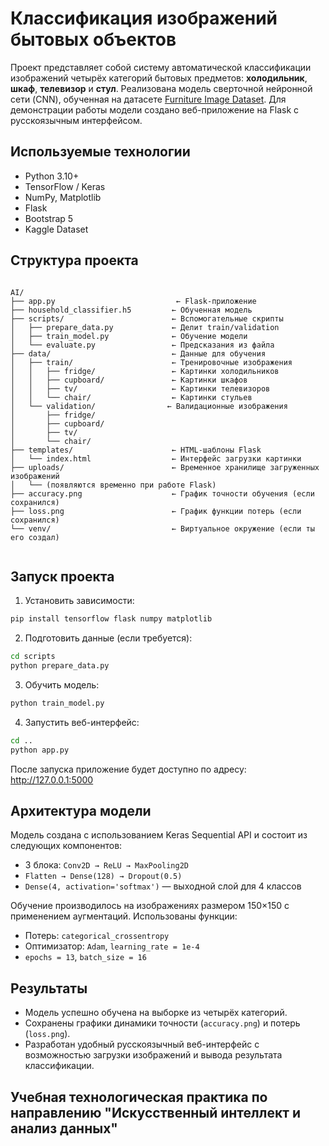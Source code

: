 
# Классификация изображений бытовых объектов

Проект представляет собой систему автоматической классификации изображений четырёх категорий бытовых предметов: **холодильник**, **шкаф**, **телевизор** и **стул**. Реализована модель сверточной нейронной сети (CNN), обученная на датасете [Furniture Image Dataset](https://www.kaggle.com/datasets/udaysankarmukherjee/furniture-image-dataset). Для демонстрации работы модели создано веб-приложение на Flask с русскоязычным интерфейсом.

## Используемые технологии

- Python 3.10+
- TensorFlow / Keras
- NumPy, Matplotlib
- Flask
- Bootstrap 5
- Kaggle Dataset

## Структура проекта

```

AI/
├── app.py                           ← Flask-приложение
├── household_classifier.h5         ← Обученная модель
├── scripts/                        ← Вспомогательные скрипты
│   ├── prepare_data.py             ← Делит train/validation
│   ├── train_model.py              ← Обучение модели
│   └── evaluate.py                 ← Предсказания из файла
├── data/                           ← Данные для обучения
│   ├── train/                      ← Тренировочные изображения
│   │   ├── fridge/                 ← Картинки холодильников
│   │   ├── cupboard/               ← Картинки шкафов
│   │   ├── tv/                     ← Картинки телевизоров
│   │   └── chair/                  ← Картинки стульев
│   └── validation/                ← Валидационные изображения
│       ├── fridge/
│       ├── cupboard/
│       ├── tv/
│       └── chair/
├── templates/                      ← HTML-шаблоны Flask
│   └── index.html                  ← Интерфейс загрузки картинки
├── uploads/                        ← Временное хранилище загруженных изображений
│   └── (появляются временно при работе Flask)
├── accuracy.png                    ← График точности обучения (если сохранился)
├── loss.png                        ← График функции потерь (если сохранился)
└── venv/                           ← Виртуальное окружение (если ты его создал)


````

## Запуск проекта

1. Установить зависимости:

```bash
pip install tensorflow flask numpy matplotlib
````

2. Подготовить данные (если требуется):

```bash
cd scripts
python prepare_data.py

```

3. Обучить модель:

```bash
python train_model.py
```

4. Запустить веб-интерфейс:

```bash
cd ..
python app.py
```

После запуска приложение будет доступно по адресу:
http://127.0.0.1:5000

## Архитектура модели

Модель создана с использованием Keras Sequential API и состоит из следующих компонентов:

* 3 блока: `Conv2D → ReLU → MaxPooling2D`
* `Flatten → Dense(128) → Dropout(0.5)`
* `Dense(4, activation='softmax')` — выходной слой для 4 классов

Обучение производилось на изображениях размером 150×150 с применением аугментаций. Использованы функции:

* Потерь: `categorical_crossentropy`
* Оптимизатор: `Adam`, `learning_rate = 1e-4`
* `epochs = 13`, `batch_size = 16`

## Результаты

* Модель успешно обучена на выборке из четырёх категорий.
* Сохранены графики динамики точности (`accuracy.png`) и потерь (`loss.png`).
* Разработан удобный русскоязычный веб-интерфейс с возможностью загрузки изображений и вывода результата классификации.

## Учебная технологическая практика по направлению "Искусственный интеллект и анализ данных"


